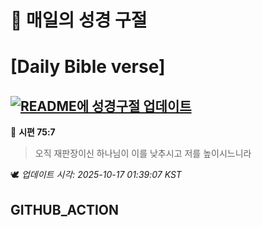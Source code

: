 # 🙏 매일의 성경 구절
# [Daily Bible verse]
## [![README에 성경구절 업데이트](https://github.com/DONGSUKA/first_test/actions/workflows/update-readme-bible.yml/badge.svg)](https://github.com/DONGSUKA/first_test/actions/workflows/update-readme-bible.yml)
<!-- START_BIBLE_VERSE -->
📖 **시편 75:7**
> 오직 재판장이신 하나님이 이를 낮추시고 저를 높이시느니라

🕊️ _업데이트 시각: 2025-10-17 01:39:07 KST_
  <!-- END_BIBLE_VERSE -->
## GITHUB_ACTION
